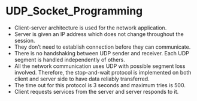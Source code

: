 # UDP_Socket_Programming
* Client-server architecture is used for the network application. 
* Server is given an IP address which does not change throughout the session. 
* They don’t need to establish connection before they can communicate. 
* There is no handshaking between UDP sender and receiver. Each UDP segment is handled independently of others. 
* All the network communication uses UDP with possible segment loss involved. Therefore, the stop-and-wait protocol is implemented on both client and server side to have data reliably transferred. 
* The time out for this protocol is 3 seconds and maximum tries is 500. 
* Client requests services from the server and server responds to it.